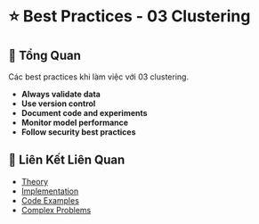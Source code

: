 # ⭐ Best Practices - 03 Clustering

## 🎯 Tổng Quan

Các best practices khi làm việc với 03 clustering.

- **Always validate data**
- **Use version control**
- **Document code and experiments**
- **Monitor model performance**
- **Follow security best practices**

## 🔗 Liên Kết Liên Quan

- [Theory](./THEORY_03_clustering.md)
- [Implementation](./IMPLEMENTATION_03_clustering.md)
- [Code Examples](./CODE_EXAMPLES_03_clustering.md)
- [Complex Problems](./COMPLEX_PROBLEMS.md)
